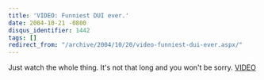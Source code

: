```yaml
---
title: 'VIDEO: Funniest DUI ever.'
date: 2004-10-21 -0800
disqus_identifier: 1442
tags: []
redirect_from: "/archive/2004/10/20/video-funniest-dui-ever.aspx/"
---
```


Just watch the whole thing. It's not that long and you won't be sorry.
[VIDEO](http://www.big-boys.com/articles/topdui.html)

